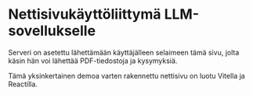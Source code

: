 # Nettisivukäyttöliittymä LLM-sovellukselle

Serveri on asetettu lähettämään käyttäjälleen selaimeen tämä sivu, jolta käsin hän voi lähettää PDF-tiedostoja ja kysymyksiä.

Tämä yksinkertainen demoa varten rakennettu nettisivu on luotu Vitella ja Reactilla.
